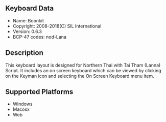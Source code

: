 Keyboard Data
-------------

* Name:           Boonkit
* Copyright:      2008-2018(C) SIL International
* Version:        0.6.3
* BCP-47 codes:   nod-Lana

Description
-----------

This keyboard layout is designed for Northern Thai with Tai Tham (Lanna) Script. It includes 
an on screen keyboard which can be viewed by clicking on the Keyman icon 
and selecting the On Screen Keyboard menu item.   


Supported Platforms
-------------------

 * Windows
 * Macosx
 * Web
